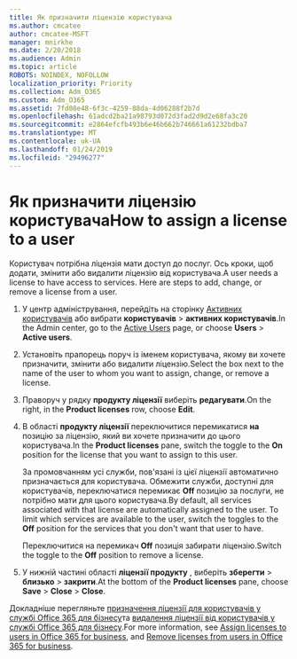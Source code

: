 ```yaml
---
title: Як призначити ліцензію користувача
ms.author: cmcatee
author: cmcatee-MSFT
manager: mnirkhe
ms.date: 2/20/2018
ms.audience: Admin
ms.topic: article
ROBOTS: NOINDEX, NOFOLLOW
localization_priority: Priority
ms.collection: Adm_O365
ms.custom: Adm_O365
ms.assetid: 7fd08e48-6f3c-4259-88da-4d06288f2b7d
ms.openlocfilehash: 61adcd2ba21a98793d072d3fad2d9d2e68fa3c20
ms.sourcegitcommit: e2864efcfb493b6e46b662b746661a61232bdba7
ms.translationtype: MT
ms.contentlocale: uk-UA
ms.lasthandoff: 01/24/2019
ms.locfileid: "29496277"
---
```

# <a name="how-to-assign-a-license-to-a-user"></a><span data-ttu-id="5c618-102">Як призначити ліцензію користувача</span><span class="sxs-lookup"><span data-stu-id="5c618-102">How to assign a license to a user</span></span>

<span data-ttu-id="5c618-p101">Користувач потрібна ліцензія мати доступ до послуг. Ось кроки, щоб додати, змінити або видалити ліцензію від користувача.</span><span class="sxs-lookup"><span data-stu-id="5c618-p101">A user needs a license to have access to services. Here are steps to add, change, or remove a license from a user.</span></span>
  
1. <span data-ttu-id="5c618-105">У центр адміністрування, перейдіть на сторінку [Активних користувачів](https://go.microsoft.com/fwlink/p/?linkid=834822) або вибрати **користувачів** \> **активних користувачів**.</span><span class="sxs-lookup"><span data-stu-id="5c618-105">In the Admin center, go to the [Active Users](https://go.microsoft.com/fwlink/p/?linkid=834822) page, or choose **Users** \> **Active users**.</span></span>
    
2. <span data-ttu-id="5c618-106">Установіть прапорець поруч із іменем користувача, якому ви хочете призначити, змінити або видалити ліцензію.</span><span class="sxs-lookup"><span data-stu-id="5c618-106">Select the box next to the name of the user to whom you want to assign, change, or remove a license.</span></span>
    
3. <span data-ttu-id="5c618-107">Праворуч у рядку **продукту ліцензії** виберіть **редагувати**.</span><span class="sxs-lookup"><span data-stu-id="5c618-107">On the right, in the **Product licenses** row, choose **Edit**.</span></span>
    
4. <span data-ttu-id="5c618-108">В області **продукту ліцензії** переключитися перемикатися **на** позицію за ліцензію, який ви хочете призначити до цього користувача.</span><span class="sxs-lookup"><span data-stu-id="5c618-108">In the **Product licenses** pane, switch the toggle to the **On** position for the license that you want to assign to this user.</span></span> 
    
    <span data-ttu-id="5c618-p102">За промовчанням усі служби, пов'язані із цієї ліцензії автоматично призначається для користувача. Обмежити служби, доступні для користувачів, переключатися перемикає **Off** позицію за послуги, не потрібно мати для цього користувача.</span><span class="sxs-lookup"><span data-stu-id="5c618-p102">By default, all services associated with that license are automatically assigned to the user. To limit which services are available to the user, switch the toggles to the **Off** position for the services that you don't want that user to have.</span></span> 
    
    <span data-ttu-id="5c618-111">Переключитися на перемикач **Off** позиція забирати ліцензію.</span><span class="sxs-lookup"><span data-stu-id="5c618-111">Switch the toggle to the **Off** position to remove a license.</span></span> 
    
5. <span data-ttu-id="5c618-112">У нижній частині області **ліцензії продукту** , виберіть **зберегти** \> **близько** \> **закрити**.</span><span class="sxs-lookup"><span data-stu-id="5c618-112">At the bottom of the **Product licenses** pane, choose **Save** \> **Close** \> **Close**.</span></span>
    
<span data-ttu-id="5c618-113">Докладніше перегляньте [призначення ліцензії для користувачів у службі Office 365 для бізнесу](https://support.office.com/article/997596b5-4173-4627-b915-36abac6786dc)та [видалення ліцензії від користувачів у службі Office 365 для бізнесу](https://support.office.com/article/9b497c85-d0a4-4735-80fa-d3565bc05bd1).</span><span class="sxs-lookup"><span data-stu-id="5c618-113">For more information, see [Assign licenses to users in Office 365 for business](https://support.office.com/article/997596b5-4173-4627-b915-36abac6786dc), and [Remove licenses from users in Office 365 for business](https://support.office.com/article/9b497c85-d0a4-4735-80fa-d3565bc05bd1).</span></span>
  


